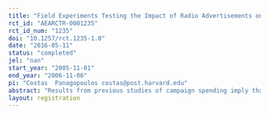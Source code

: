 ```yaml
---
title: "Field Experiments Testing the Impact of Radio Advertisements on Electoral Competition"
rct_id: "AEARCTR-0001235"
rct_id_num: "1235"
doi: "10.1257/rct.1235-1.0"
date: "2016-05-11"
status: "completed"
jel: "nan"
start_year: "2005-11-01"
end_year: "2006-11-06"
pi: "Costas  Panagopoulos costas@post.harvard.edu"
abstract: "Results from previous studies of campaign spending imply that equal-sized grants to both incumbents and challengers are a net benefit to challengers, who on average spend less money and derive greater marginal returns from each additional dollar. This study provides an experimental test of this proposition. Cities holding mayoral elections in November 2005 and 2006 were randomly assigned to broadcast nonpartisan radio ads that stated the names of the mayoral candidates, reminded listeners about the date of the upcoming election, and encouraged them to vote. Consistent with the findings of previous studies on the differential effects of incumbent and challenger campaign spending on election outcomes, we find that these radio ads produced substantially more competitive elections. The borderline statistical significance of our results, however, invites replication of this experiment."
layout: registration
---
```


